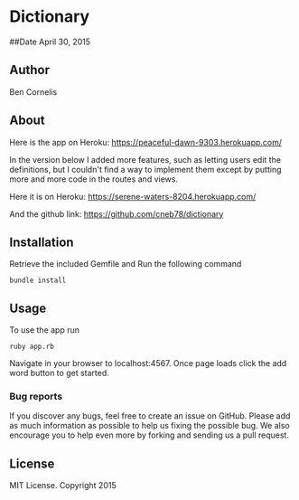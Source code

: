 # Dictionary

##Date
April 30, 2015

## Author
Ben Cornelis

## About

Here is the app on Heroku:
https://peaceful-dawn-9303.herokuapp.com/

In the version below I added more features, such as letting users edit the definitions,
but I couldn't find a way to implement them except by putting more and more code in the routes and views.

Here it is on Heroku:
https://serene-waters-8204.herokuapp.com/

And the github link:
https://github.com/cneb78/dictionary

## Installation


Retrieve the included Gemfile and Run the following command
```
bundle install
```

## Usage

To use the app run
```
ruby app.rb
```
Navigate in your browser to localhost:4567. Once page loads click the add word button to get started.

### Bug reports

If you discover any bugs, feel free to create an issue on GitHub. Please add as much information as
possible to help us fixing the possible bug. We also encourage you to help even more by forking and
sending us a pull request.




## License

MIT License. Copyright 2015

